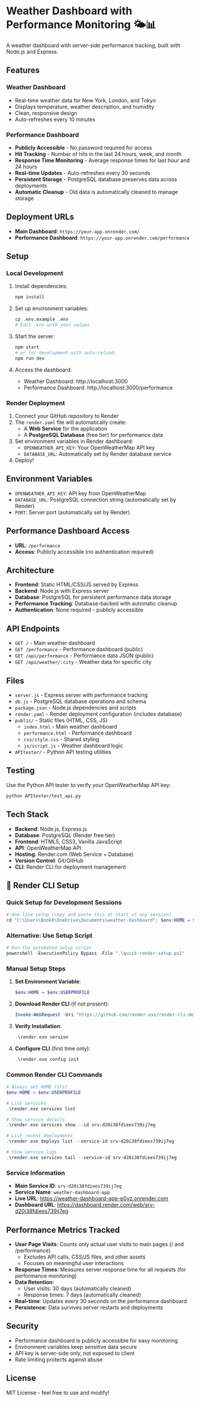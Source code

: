 # Weather Dashboard with Performance Monitoring 🌤️📊

A weather dashboard with server-side performance tracking, built with Node.js and Express.

## Features

### Weather Dashboard
- Real-time weather data for New York, London, and Tokyo
- Displays temperature, weather description, and humidity
- Clean, responsive design
- Auto-refreshes every 10 minutes

### Performance Dashboard
- **Publicly Accessible** - No password required for access
- **Hit Tracking** - Number of hits in the last 24 hours, week, and month
- **Response Time Monitoring** - Average response times for last hour and 24 hours
- **Real-time Updates** - Auto-refreshes every 30 seconds
- **Persistent Storage** - PostgreSQL database preserves data across deployments
- **Automatic Cleanup** - Old data is automatically cleaned to manage storage

## Deployment URLs

- **Main Dashboard**: `https://your-app.onrender.com/`
- **Performance Dashboard**: `https://your-app.onrender.com/performance`

## Setup

### Local Development

1. Install dependencies:
   ```bash
   npm install
   ```

2. Set up environment variables:
   ```bash
   cp .env.example .env
   # Edit .env with your values
   ```

3. Start the server:
   ```bash
   npm start
   # or for development with auto-reload:
   npm run dev
   ```

4. Access the dashboard:
   - Weather Dashboard: http://localhost:3000
   - Performance Dashboard: http://localhost:3000/performance

### Render Deployment

1. Connect your GitHub repository to Render
2. The `render.yaml` file will automatically create:
   - A **Web Service** for the application
   - A **PostgreSQL Database** (free tier) for performance data
3. Set environment variables in Render dashboard:
   - `OPENWEATHER_API_KEY`: Your OpenWeatherMap API key
   - `DATABASE_URL`: Automatically set by Render database service
4. Deploy!

## Environment Variables

- `OPENWEATHER_API_KEY`: API key from OpenWeatherMap
- `DATABASE_URL`: PostgreSQL connection string (automatically set by Render)
- `PORT`: Server port (automatically set by Render)

## Performance Dashboard Access

- **URL**: `/performance`
- **Access**: Publicly accessible (no authentication required)

## Architecture

- **Frontend**: Static HTML/CSS/JS served by Express
- **Backend**: Node.js with Express server
- **Database**: PostgreSQL for persistent performance data storage
- **Performance Tracking**: Database-backed with automatic cleanup
- **Authentication**: None required - publicly accessible

## API Endpoints

- `GET /` - Main weather dashboard
- `GET /performance` - Performance dashboard (public)
- `GET /api/performance` - Performance data JSON (public)
- `GET /api/weather/:city` - Weather data for specific city

## Files

- `server.js` - Express server with performance tracking
- `db.js` - PostgreSQL database operations and schema
- `package.json` - Node.js dependencies and scripts
- `render.yaml` - Render deployment configuration (includes database)
- `public/` - Static files (HTML, CSS, JS)
  - `index.html` - Main weather dashboard
  - `performance.html` - Performance dashboard
  - `css/style.css` - Shared styling
  - `js/script.js` - Weather dashboard logic
- `APItester/` - Python API testing utilities

## Testing

Use the Python API tester to verify your OpenWeatherMap API key:

```bash
python APItester/test_api.py
```

## Tech Stack

- **Backend**: Node.js, Express.js
- **Database**: PostgreSQL (Render free tier)
- **Frontend**: HTML5, CSS3, Vanilla JavaScript
- **API**: OpenWeatherMap API
- **Hosting**: Render.com (Web Service + Database)
- **Version Control**: Git/GitHub
- **CLI**: Render CLI for deployment management

## 🚀 Render CLI Setup

### Quick Setup for Development Sessions

```powershell
# One-line setup (copy and paste this at start of any session)
cd "C:\Users\BookR\OneDrive\Documents\weather-dashboard"; $env:HOME = $env:USERPROFILE; if (!(Test-Path ".\render.exe")) { Invoke-WebRequest -Uri "https://github.com/render-oss/render-cli-deprecated/releases/download/v0.1.11/render-windows-x86_64.exe" -OutFile "render.exe" -UseBasicParsing }; .\render.exe services list
```

### Alternative: Use Setup Script

```powershell
# Run the automated setup script
powershell -ExecutionPolicy Bypass -File ".\quick-render-setup.ps1"
```

### Manual Setup Steps

1. **Set Environment Variable**:
   ```powershell
   $env:HOME = $env:USERPROFILE
   ```

2. **Download Render CLI** (if not present):
   ```powershell
   Invoke-WebRequest -Uri "https://github.com/render-oss/render-cli-deprecated/releases/download/v0.1.11/render-windows-x86_64.exe" -OutFile "render.exe" -UseBasicParsing
   ```

3. **Verify Installation**:
   ```powershell
   .\render.exe version
   ```

4. **Configure CLI** (first time only):
   ```powershell
   .\render.exe config init
   ```

### Common Render CLI Commands

```powershell
# Always set HOME first
$env:HOME = $env:USERPROFILE

# List services
.\render.exe services list

# Show service details
.\render.exe services show --id srv-d20i38fdiees739ij7eg

# List recent deployments
.\render.exe deploys list --service-id srv-d20i38fdiees739ij7eg

# View service logs
.\render.exe services tail --service-id srv-d20i38fdiees739ij7eg
```

### Service Information

- **Main Service ID**: `srv-d20i38fdiees739ij7eg`
- **Service Name**: `weather-dashboard-app`
- **Live URL**: https://weather-dashboard-app-p0vz.onrender.com
- **Dashboard URL**: https://dashboard.render.com/web/srv-d20i38fdiees739ij7eg

## Performance Metrics Tracked

- **User Page Visits**: Counts only actual user visits to main pages (/ and /performance)
  - Excludes API calls, CSS/JS files, and other assets
  - Focuses on meaningful user interactions
- **Response Times**: Measures server response time for all requests (for performance monitoring)
- **Data Retention**: 
  - User visits: 30 days (automatically cleaned)
  - Response times: 7 days (automatically cleaned)
- **Real-time**: Updates every 30 seconds on the performance dashboard
- **Persistence**: Data survives server restarts and deployments

## Security

- Performance dashboard is publicly accessible for easy monitoring
- Environment variables keep sensitive data secure
- API key is server-side only, not exposed to client
- Rate limiting protects against abuse

## License

MIT License - feel free to use and modify!
